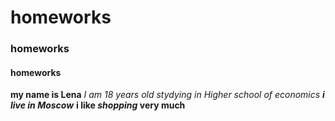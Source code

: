 # homeworks
### homeworks
#### homeworks
**my name is Lena**
*I am 18 years old*
_stydying in Higher school of economics_
***i live in Moscow***
**i like _shopping_ very much**
